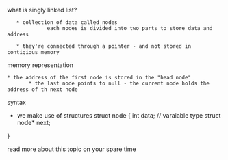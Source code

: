 what is singly linked list?

       * collection of data called nodes
                 each nodes is divided into two parts to store data and address
 
       * they're connected through a pointer - and not stored in contigious memory



memory representation

    * the address of the first node is stored in the "head node"
           * the last node points to null - the current node holds the address of th next node


syntax

   * we make use of structures
 struct node
{
      int data; // varaiable type
      struct node* next;

}

 read more about this topic on your spare time
